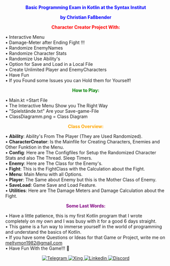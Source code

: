 <span style="color:blue">
  <p align="center">
    <strong>Basic Programming Exam in Kotlin at the Syntax Institut</strong>
  </p>

  <p align="center">
    <strong>by Christian Faßbender</strong>
  </p>
</span>

<span style="color:red">
  <p align="center">
    <strong>Character Creator Project With:</strong>
  </p>
</span>

• Interactive Menu <br>
• Damage-Meter after Ending Fight !!! <br>
• Randomize EnemyNames <br>
• Randomize Character Stats <br>
• Randomize Use Ability's <br>
• Option for Save and Load in a Local File <br>
• Create Unlimited Player and EnemyCharacters <br>
• Have Fun <br>
• If you Found some Issues you can Hold them for Yourself!

<span style="color:green">
  <p align="center">
    <strong>How to Play:</strong>
  </p>
</span>

• Main.kt =Start File <br>
• The Interactive Menu Show you The Right Way <br>
• "Spielstände.txt" Are your Save-game-File <br>
• ClassDiagramm.png = Class Diagram

<span style="color:orange">
  <p align="center">
    <strong>Class Overview:</strong>
  </p>
</span>

• **Ability**: Ability's From The Player (They are Used Randomized). <br>
• **CharacterCreator**: Is the Mainfile for Creating Characters, Enemies and Other Funktion in the Menu. <br>
• **Config**: Here are The Configfiles for Setup the Randomized Character Stats and also The Thread. Sleep Timers. <br>
• **Enemy**: Here are The Class for the Enemy's. <br>
• **Fight**: This is the FightClass with the Calculation about the Fight. <br>
• **Menu**: Main Menu with all Options. <br>
• **Player**: The Same about Enemy but this is the Mother Class of Enemy. <br>
• **SaveLoad**: Game Save and Load Feature. <br>
• **Utilities**: Here are The Damage Meters and Damage Calculation about the Fight.

<span style="color:purple">
  <p align="center">
    <strong>Some Last Words:</strong>
  </p>
</span>

• Have a little patience, this is my first Kotlin program that I wrote completely on my own and I was busy with it for a good 6 days straight. <br>
• This game is a fun way to immerse yourself in the world of programming and understand the basics of Kotlin. <br>
• If you have some Questions or Ideas for that Game or Project, write me on <a href="https://t.me/meltymon" target="_blank" rel="noopener noreferrer"><span style="color:blue">meltymon1982@gmail.com</span></a> <br>
• Have Fun With the Game!!! 🤩

<div align="center">
  <a href="https://t.me/meltymon" target="_blank" rel="noopener noreferrer">
    <img alt="Telegram" src="https://img.shields.io/badge/Telegram-@meltymon-blue?style=for-the-badge&logo=telegram" />
  </a>
  <a href="https://www.xing.com/profile/Christian_Fassbender10/cv" target="_blank" rel="noopener noreferrer">
    <img alt="Xing" src="https://img.shields.io/badge/Xing-Christian_Fassbender-red?style=for-the-badge&logo=xing" />
  </a>
  <a href="https://www.linkedin.com/in/christian-fa%C3%9Fbender-830279215/" target="_blank" rel="noopener noreferrer">
    <img alt="Linkedin" src="https://img.shields.io/badge/Linkedin-Christian_Faßbender-blue?style=for-the-badge&logo=linkedin" />
  </a>
  <a href="https://discord.gg/918530788113387630" target="_blank" rel="noopener noreferrer">
    <img alt="Discord" src="https://img.shields.io/badge/Discord-918530788113387630-green?style=for-the-badge&logo=discord" />
  </a>
</div>